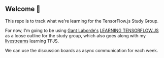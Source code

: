 ## Welcome :wave:

This repo is to track what we're learning for the TensorFlow.js Study Group.

For now, I'm going to be using [Gant Laborde's](https://twitter.com/gantlaborde)
[LEARNING TENSORFLOW.JS](https://www.oreilly.com/library/view/learning-tensorflowjs/9781492090786/) as a loose outline for the study group, which also goes along with my [livestreams](https://www.twitch.tv/bekahhw/) learning TFJS.

We can use the discussion boards as async communication for each week.
